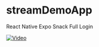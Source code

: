 # streamDemoApp
React Native Expo Snack Full Login

[![Video](https://img.youtube.com/vi/7KsXSnhjLGs/maxresdefault.jpg)](https://www.youtube.com/watch?v=7KsXSnhjLGs)

